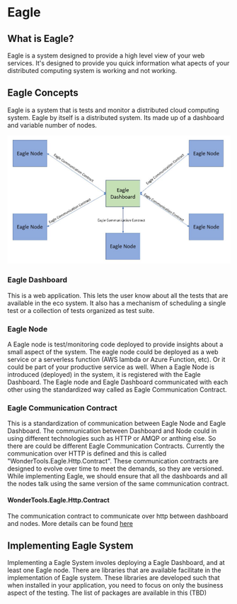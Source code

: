 # Eagle

## What is Eagle?
Eagle is a system designed to provide a high level view of your web services. It's designed to provide you quick information what apects of your distributed computing system is working and not working.

## Eagle Concepts
Eagle is a system that is tests and monitor a distributed cloud computing system. Eagle by itself is a distributed system. Its made up of a dashboard and variable number of nodes.

![Block Diagram of Eagle](https://raw.githubusercontent.com/WonderTools/Eagle.Documentation/master/block-diagram.JPG)

### Eagle Dashboard
This is a web application. This lets the user know about all the tests that are available in the eco system. It also has a mechanism of scheduling a single test or a collection of tests organized as test suite.

### Eagle Node
A Eagle node is test/monitoring code deployed to provide insights about a small aspect of the system. The eagle node could be deployed as a web service or a serverless function  (AWS lambda or Azure Function, etc). Or it could be part of your productive service as well. When a Eagle Node is introduced (deployed) in the system, it is registered with the Eagle Dashboard. The Eagle node and Eagle Dashboard communicated with each other using the standardized way called as Eagle Communication Contract.

### Eagle Communication Contract
This is a standardization of communication between Eagle Node and Eagle Dashboard. The communication between Dashboard and Node could in using different technologies such as HTTP or AMQP or anthing else. So there are could be different Eagle Communication Contracts. Currently the communication over HTTP is defined and this is called "WonderTools.Eagle.Http.Contract". These communication contracts are designed to evolve over time to meet the demands, so they are versioned. While implementing Eagle, we should ensure that all the dashboards and all the nodes talk using the same version of the same communication contract.

#### WonderTools.Eagle.Http.Contract
The communication contract to communicate over http between dashboard and nodes. More details can be found [here](https://github.com/WonderTools/Eagle.Documentation/blob/master/WonderTools.Eagle.Http.Contract.md#wondertoolseaglehttpcontract)

## Implementing Eagle System
Implementing a Eagle System involes deploying a Eagle Dashboard, and at least one Eagle node. There are libraries that are available facilitate in the implementation of Eagle system. These libraries are developed such that when installed in  your application, you need to focus on only the business aspect of the testing. The list of packages are available in this (TBD)
